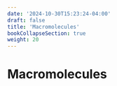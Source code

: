 ```yaml
---
date: '2024-10-30T15:23:24-04:00'
draft: false
title: 'Macromolecules'
bookCollapseSection: true
weight: 20
---
```


# Macromolecules